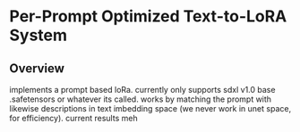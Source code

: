 # Per-Prompt Optimized Text-to-LoRA System

## Overview

implements a prompt based loRa. currently only supports sdxl v1.0 base .safetensors or whatever its called. works by matching the prompt with likewise descriptions in text imbedding space (we never work in unet space, for efficiency). current results meh
